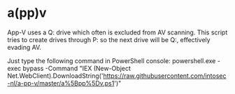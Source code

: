 # a(pp)v
App-V uses a Q: drive which often is excluded from AV scanning. 
This script tries to create drives through P: so the next drive will be Q:, effectively evading AV.

Just type the following command in PowerShell console:
powershell.exe -exec bypass -Command "IEX (New-Object Net.WebClient).DownloadString('https://raw.githubusercontent.com/intosec-nl/a-pp-v/master/a%5Bpp%5Dv.ps1')"

